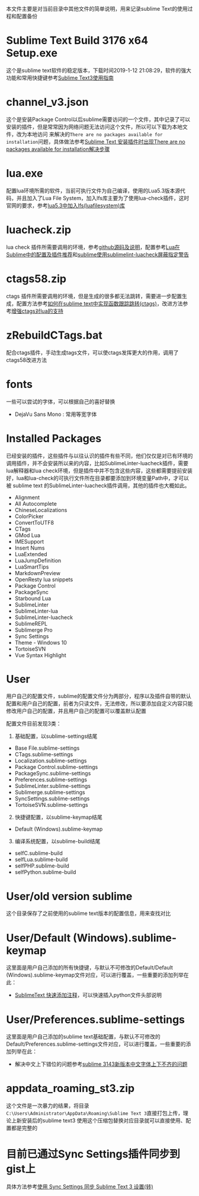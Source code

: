 本文件主要是对当前目录中其他文件的简单说明，用来记录sublime Text的使用过程和配置备份

# Sublime Text Build 3176 x64 Setup.exe

这个是sublime text软件的稳定版本，下载时间2019-1-12 21:08:29，软件的强大功能和常用快捷键参考[Sublime Text3使用指南](https://www.cnblogs.com/ma-dongdong/p/7653231.html)

# channel_v3.json

这个是安装Package Control以后sublime需要访问的一个文件，其中记录了可以安装的插件，但是常常因为网络问题无法访问这个文件，所以可以下载为本地文件，改为本地访问
来解决的`There are no packages available for installation`问题，具体做法参考[Sublime Text 安装插件时出现There are no packages available for installation解决步骤](https://blog.csdn.net/weixin_41762173/article/details/79382132)

# lua.exe

配置lua环境所需的软件，当前可执行文件为自己编译，使用的Lua5.3版本源代码，并且加入了Lua File System，加入lfs库主要为了使用lua-check插件，这时官网的要求，参考[lua5.3中加入lfs(luafilesystem)库](https://blog.csdn.net/qq_20363225/article/details/80806070)

# luacheck.zip

lua check 插件所需要调用的环境，参考[github源码及说明](https://github.com/mpeterv/luacheck)，配置参考[Lua在Sublime中的配置及插件推荐](https://www.onlyzyx.com/00025.html)和[sublime使用sublimelint-luacheck屏蔽指定警告](http://www.cnblogs.com/cheerupforyou/p/6592357.html)

# ctags58.zip

ctags 插件所需要调用的环境，但是生成的很多都无法跳转，需要进一步配置生成，配置方法参考[如何在sublime text中实现函数跟踪跳转(ctags)](https://blog.csdn.net/menglongfc/article/details/51141084)，改进方法参考[增强ctags对lua的支持](https://www.xuebuyuan.com/952070.html)

# zRebuildCTags.bat

配合ctags插件，手动生成tags文件，可以使ctags发挥更大的作用，调用了ctags58改进方法

# fonts

一些可以尝试的字体，可以根据自己的喜好替换

- DejaVu Sans Mono : 常用等宽字体

# Installed Packages

已经安装的插件，这些插件与以往认识的插件有些不同，他们仅仅是对已有环境的调用插件，并不会安装所以来的内容，比如SublimeLinter-luacheck插件，需要lua解释器和lua check环境，但是插件中并不包含这些内容，这些都需要提前安装好，lua和lua-check的可执行文件所在目录都要添加到环境变量Path中，才可以被 sublime text 的SublimeLinter-luacheck插件调用，其他的插件也大概如此。

- Alignment
- All Autocomplete
- ChineseLocalizations
- ColorPicker
- ConvertToUTF8
- CTags
- GMod Lua
- IMESupport
- Insert Nums
- LuaExtended
- LuaJumpDefinition
- LuaSmartTips
- MarkdownPreview
- OpenResty lua snippets
- Package Control
- PackageSync
- Starbound Lua
- SublimeLinter
- SublimeLinter-lua
- SublimeLinter-luacheck
- SublimeREPL
- Sublimerge Pro
- Sync Settings
- Theme - Windows 10
- TortoiseSVN
- Vue Syntax Highlight

# User

用户自己的配置文件，sublime的配置文件分为两部分，程序以及插件自带的默认配置和用户自己的配置，前者为只读文件，无法修改，所以要添加自定义内容只能修改用户自己的配置，并且用户自己的配置可以覆盖默认配置

配置文件目前发现3类：

1. 基础配置，以sublime-settings结尾
 - Base File.sublime-settings
 - CTags.sublime-settings
 - Localization.sublime-settings
 - Package Control.sublime-settings
 - PackageSync.sublime-settings
 - Preferences.sublime-settings
 - SublimeLinter.sublime-settings
 - Sublimerge.sublime-settings
-  SyncSettings.sublime-settings
 - TortoiseSVN.sublime-settings

2. 快捷键配置，以sublime-keymap结尾
 - Default (Windows).sublime-keymap

3. 编译系统配置，以sublime-build结尾
 - selfC.sublime-build
 - selfLua.sublime-build
 - selfPHP.sublime-build
 - selfPython.sublime-build

# User/old version sublime

这个目录保存了之前使用的sublime text版本的配置信息，用来查找对比

# User/Default (Windows).sublime-keymap

这里面是用户自己添加的所有快捷键，与默认不可修改的Default/Default (Windows).sublime-keymap文件对应，可以进行覆盖，一些重要的添加列举在此：

- [SublimeText 快速添加注释](https://blog.csdn.net/tianshan2008/article/details/48397741)，可以快速插入python文件头部说明

# User/Preferences.sublime-settings

这里面是用户自己添加的sublime text基础配置，与默认不可修改的Default/Preferences.sublime-settings文件对应，可以进行覆盖，一些重要的添加列举在此：

- 解决中文上下错位的问题参考[sublime 3143新版本中文字体上下不齐的问题](https://blog.csdn.net/qq_21108581/article/details/80357855)

# appdata_roaming_st3.zip

这个文件是一次暴力的结果，将目录`C:\Users\Administrator\AppData\Roaming\Sublime Text 3`直接打包上传，理论上新安装后的sublime text3 使用这个压缩包替换对应目录就可以直接使用、配置都是完整的

# 目前已通过Sync Settings插件同步到gist上

具体方法参考[使用 Sync Settings 同步 Sublime Text 3 设置(转)](https://www.jianshu.com/p/e27e2453d499)


